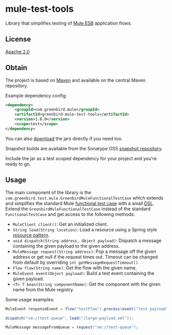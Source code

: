 # mule-test-tools
Library that simplifies testing of [Mule ESB] application flows.

## License
[Apache 2.0]

## Obtain
The project is based on [Maven] and available on the central Maven repository.

Example dependency config:

```xml
<dependency>
    <groupId>com.greenbird.mule</groupId>
    <artifactId>greenbird-mule-test-tools</artifactId>
    <version>1.0.0</version>
    <scope>test</scope>
</dependency>
```

You can also [download] the jars directly if you need too.

Snapshot builds are available from the Sonatype OSS [snapshot repository].

Include the jar as a test scoped dependency for your project and you're ready to go.

## Usage
The main component of the library is the `com.greenbird.test.mule.GreenbirdMuleFunctionalTestCase` which 
extends and simplifies the standard Mule [functional test case] with a small [DSL]. 
Extend the `GreenbirdMuleFunctionalTestCase` instead of the standard `FunctionalTestCase` and get access to the 
following methods:

* `MuleClient client()`: Get an initialized client.
* `String load(String location)`: Load a resource using a Spring style [resource pattern].
* `void dispatch(String address, Object payload)`: Dispatch a message containing the given payload to the given address.
* `MuleMessage request(String address)`: Pop a message off the given address or get null if the request times out. Timeout can be changed from default by overriding `int getMessageRequestTimeout()`.
* `Flow flow(String name)`: Get the flow with the given name.
* `MuleEvent event(Object payload)`: Build a test event containing the given payload.
* `<T> T bean(String componentName)`: Get the component with the given name from the Mule registry.

Some usage examples:

```java
MuleEvent responseEvent = flow("testFlow").process(event("Test payload"));

dispatch("vm://test-queue", load("/large-payload.xml"));

MuleMessage messageFromQueue = request("vm://test-queue");
```
 
[Apache 2.0]:                 http://www.apache.org/licenses/LICENSE-2.0.html
[DSL]:                        http://en.wikipedia.org/wiki/Domain-specific_language
[functional test case]:       http://www.mulesoft.org/documentation/display/current/Functional+Testing
[issues]:                     https://github.com/greenbird/mule-test-tools/issues
[download]:                   http://search.maven.org/#search|ga|1|greenbird-mule-test-tools
[Maven]:                      http://maven.apache.org/
[Mule ESB]:                   http://www.mulesoft.org/
[resource pattern]:           http://static.springsource.org/spring/docs/current/javadoc-api/org/springframework/core/io/support/PathMatchingResourcePatternResolver.html
[snapshot repository]:        https://oss.sonatype.org/content/repositories/snapshots/com/greenbird/mule/greenbird-mule-test-tools

